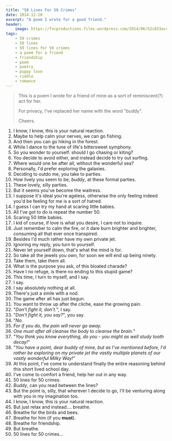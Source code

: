```yaml
---
title: "50 Lines For 50 Crimes"
date: 2014-12-20
excerpt: "A poem I wrote for a good friend."
header:
    image: https://fvcproductions.files.wordpress.com/2014/06/52c833ace4b0df7dc79c740a.png?w=800&h=340&crop=1
tags:
    - 50 crimes
    - 50 lines
    - 50 lines for 50 crimes
    - a poem for a friend
    - friendship
    - poem
    - poetry
    - puppy love
    - riddle
    - romance
---
```


> This is a poem I wrote for a friend of mine as a sort of
> reminiscent(?) act for her.
>
> For privacy, I've replaced her name with the word "buddy".
>
> Cheers.



1. I know, I know, this is your natural reaction.
2. Maybe to help calm your nerves, we can go fishing.
3. And then you can go hiking in the forest.
4.  While I dance to the tune of life's bittersweet symphony.
5.  So you wonder to yourself: should I go chasing or kiting?
6.  You decide to avoid either, and instead decide to try out surfing.
7.  Where would one be after all, without the wonderful sea?
8.  Personally, I'd prefer exploring the galaxies.
9.  Deciding to outdo me, you take to parties.
10. How lively you seem to be, *buddy*, at these formal parties.
11. These lovely, silly parties.
12. But it seems you've become the waitress.
13. I suppose it's ideal you're ageless, otherwise the only feeling
    indeed you'd be feeling for me is a sort of hatred.
14. I guess I can try my hand at scaring little babies.
15. All I've got to do is repeat the number 50.
16. Scaring 50 little babies.
17. I kid of course, if love is what you desire, I care not to inquire.
18. Just remember to calm the fire, or it dare burn brighter and
    brighter, consuming all that ever once transpired.
19. Besides I'd much rather have my own private jet.
20. Ignoring my reply, you turn to yourself.
21. Never let yourself down, that's what the mind is for.
22. So take all the jewels you own, for soon we will end up being
    ninety.
23. Take them, take them all.
24. What is the purpose you ask, of this bloated charade?
25. Have I no refuge, is there no ending to this stupid game?
26. This time, I turn to myself, and I say.
27. I say.
28. I say absolutely nothing at all.
29. There's just a smile with a nod.
30. The game after all has just begun.
31. You want to throw up after the cliche, ease the growing pain.
32. "*Don't fight it, don't.*", I say.
33. "*Don't fight it, you say?*", you say.
34. "*No.*
35. *For if you do, the pain will never go away.*
36. *One must after all cleanse the body to cleanse the brain.*"
37. "*You think you know everything, do you - you might as well study
    tooth decay!*"
38. "*You have a point, dear buddy of mine, but as I've mentioned
    before, I'd rather be exploring on my private jet the vastly
    multiple planets of our vastly wonderful Milky Way!*"
39. At this point, I've come to understand finally the entire reasoning
    behind this short lived school day.
40. I've come to comfort a friend, help her out in any way.
41. 50 lines for 50 crimes.
42. *Buddy*, can you read between the lines?
43. But the point is, silly, that wherever I decide to go, I'll be
    venturing along with you in my imagination too.
44. I know, I know, this is your natural reaction.
45. But just relax and instead.... breathe.
46. Breathe for the birds and bees.
47. Breathe for him (if you **must**).
48. Breathe for friendship.
49. But breathe.
50. 50 lines for 50 crimes...
